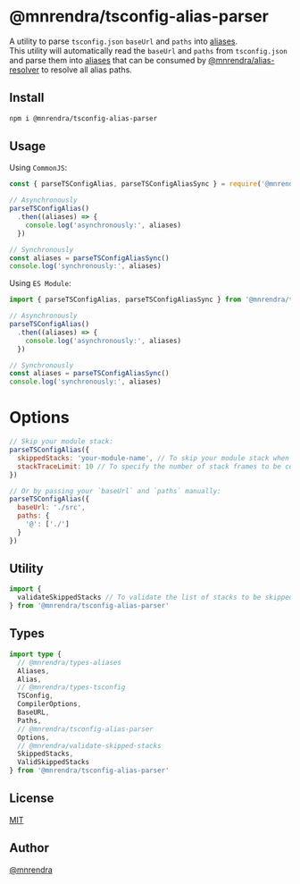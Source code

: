 # @mnrendra/tsconfig-alias-parser
A utility to parse `tsconfig.json` `baseUrl` and `paths` into [aliases](https://www.npmjs.com/package/@mnrendra/types-aliases).<br/>
This utility will automatically read the `baseUrl` and `paths` from `tsconfig.json` and parse them into [aliases](https://www.npmjs.com/package/@mnrendra/types-aliases) that can be consumed by [@mnrendra/alias-resolver](https://www.npmjs.com/package/@mnrendra/alias-resolver) to resolve all alias paths.

## Install
```bash
npm i @mnrendra/tsconfig-alias-parser
```

## Usage

Using `CommonJS`:
```javascript
const { parseTSConfigAlias, parseTSConfigAliasSync } = require('@mnrendra/tsconfig-alias-parser')

// Asynchronously
parseTSConfigAlias()
  .then((aliases) => {
    console.log('asynchronously:', aliases)
  })

// Synchronously
const aliases = parseTSConfigAliasSync()
console.log('synchronously:', aliases)
```

Using `ES Module`:
```javascript
import { parseTSConfigAlias, parseTSConfigAliasSync } from '@mnrendra/tsconfig-alias-parser'

// Asynchronously
parseTSConfigAlias()
  .then((aliases) => {
    console.log('asynchronously:', aliases)
  })

// Synchronously
const aliases = parseTSConfigAliasSync()
console.log('synchronously:', aliases)
```

# Options
```javascript
// Skip your module stack:
parseTSConfigAlias({
  skippedStacks: 'your-module-name', // To skip your module stack when you want to publish your package and allow your consumer's `tsconfig.json` to be read.
  stackTraceLimit: 10 // To specify the number of stack frames to be collected by `@mnrendra/stack-trace`.
})

// Or by passing your `baseUrl` and `paths` manually:
parseTSConfigAlias({
  baseUrl: './src',
  paths: {
    '@': ['./']
  }
})
```

## Utility
```javascript
import {
  validateSkippedStacks // To validate the list of stacks to be skipped. More info: @mnrendra/validate-skipped-stacks
} from '@mnrendra/tsconfig-alias-parser'
```

## Types
```typescript
import type {
  // @mnrendra/types-aliases
  Aliases,
  Alias,
  // @mnrendra/types-tsconfig
  TSConfig,
  CompilerOptions,
  BaseURL,
  Paths,
  // @mnrendra/tsconfig-alias-parser
  Options,
  // @mnrendra/validate-skipped-stacks
  SkippedStacks,
  ValidSkippedStacks
} from '@mnrendra/tsconfig-alias-parser'
```

## License
[MIT](https://github.com/mnrendra/tsconfig-alias-parser/blob/HEAD/LICENSE)

## Author
[@mnrendra](https://github.com/mnrendra)
